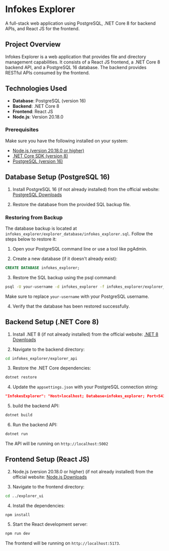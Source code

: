 # Infokes Explorer

A full-stack web application using PostgreSQL, .NET Core 8 for backend APIs, and React JS for the frontend.

## Project Overview

Infokes Explorer is a web application that provides file and directory management capabilities. It consists of a React JS frontend, a .NET Core 8 backend API, and a PostgreSQL 16 database. The backend provides RESTful APIs consumed by the frontend.

## Technologies Used

- **Database**: PostgreSQL (version 16)
- **Backend**: .NET Core 8
- **Frontend**: React JS
- **Node.js**: Version 20.18.0

### Prerequisites

Make sure you have the following installed on your system:

- [Node.js (version 20.18.0 or higher)](https://nodejs.org/en/download/prebuilt-installer)
- [.NET Core SDK (version 8)](https://dotnet.microsoft.com/en-us/download/dotnet/8.0)
- [PostgreSQL (version 16)](https://www.postgresql.org/download/)

## Database Setup (PostgreSQL 16)

1. Install PostgreSQL 16 (if not already installed) from the official website: [PostgreSQL Downloads](https://www.postgresql.org/download/)

2. Restore the database from the provided SQL backup file.

### Restoring from Backup
The database backup is located at `infokes_explorer/explorer_database/infokes_explorer.sql`. Follow the steps below to restore it:

1. Open your PostgreSQL command line or use a tool like pgAdmin.

2. Create a new database (if it doesn't already exist):

```sql
CREATE DATABASE infokes_explorer;
```
3. Restore the SQL backup using the psql command:

```bash
psql -U your-username -d infokes_explorer -f infokes_explorer/explorer_database/infokes_explorer.sql
```
Make sure to replace `your-username` with your PostgreSQL username.

4. Verify that the database has been restored successfully.

## Backend Setup (.NET Core 8)

1. Install .NET 8 (if not already installed) from the official website: [.NET 8 Downloads](https://dotnet.microsoft.com/en-us/download/dotnet/8.0)

2. Navigate to the backend directory:
```bash
cd infokes_explorer/explorer_api
```

3. Restore the .NET Core dependencies:
```bash
dotnet restore
```
4. Update the `appsettings.json` with your PostgreSQL connection string:

```json
"InfokesExplorer": "Host=localhost; Database=infokes_explorer; Port=5432; Username=postgres; Password={yourpassword}"
```

5. build the backend API:

```bash
dotnet build
```

6. Run the backend API:

```bash
dotnet run
```
The API will be running on `http://localhost:5002`

## Frontend Setup (React JS)

2. Node.js (version 20.18.0 or higher) (if not already installed) from the official website: [Node.js Downloads](https://nodejs.org/en/download/prebuilt-installer)

3. Navigate to the frontend directory:

```bash
cd ../explorer_ui
```
4. Install the dependencies:

```bash
npm install
```

5. Start the React development server:

```bash
npm run dev
```
The frontend will be running on `http://localhost:5173`.
